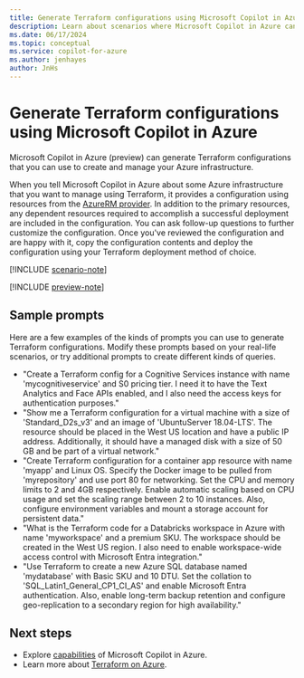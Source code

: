 ```yaml
---
title: Generate Terraform configurations using Microsoft Copilot in Azure
description: Learn about scenarios where Microsoft Copilot in Azure can generate PowerShell scripts for you to customize and use.
ms.date: 06/17/2024
ms.topic: conceptual
ms.service: copilot-for-azure
ms.author: jenhayes
author: JnHs
---
```


# Generate Terraform configurations using Microsoft Copilot in Azure

Microsoft Copilot in Azure (preview) can generate Terraform configurations that you can use to create and manage your Azure infrastructure.

When you tell Microsoft Copilot in Azure about some Azure infrastructure that you want to manage using Terraform, it provides a configuration using resources from the [AzureRM provider](https://registry.terraform.io/providers/hashicorp/azurerm/latest/docs). In addition to the primary resources, any dependent resources required to accomplish a successful deployment are included in the configuration. You can ask follow-up questions to further customize the configuration. Once you've reviewed the configuration and are happy with it, copy the configuration contents and deploy the configuration using your Terraform deployment method of choice.  

[!INCLUDE [scenario-note](includes/scenario-note.md)]

[!INCLUDE [preview-note](includes/preview-note.md)]

## Sample prompts

Here are a few examples of the kinds of prompts you can use to generate Terraform configurations. Modify these prompts based on your real-life scenarios, or try additional prompts to create different kinds of queries.

- "Create a Terraform config for a Cognitive Services instance with name 'mycognitiveservice' and S0 pricing tier. I need it to have the Text Analytics and Face APIs enabled, and I also need the access keys for authentication purposes."
- "Show me a Terraform configuration for a virtual machine with a size of 'Standard_D2s_v3' and an image of 'UbuntuServer 18.04-LTS'. The resource should be placed in the West US location and have a public IP address. Additionally, it should have a managed disk with a size of 50 GB and be part of a virtual network."
- "Create Terraform configuration for a container app resource with name 'myapp' and Linux OS. Specify the Docker image to be pulled from 'myrepository' and use port 80 for networking. Set the CPU and memory limits to 2 and 4GB respectively. Enable automatic scaling based on CPU usage and set the scaling range between 2 to 10 instances. Also, configure environment variables and mount a storage account for persistent data."
- "What is the Terraform code for a Databricks workspace in Azure with name 'myworkspace' and a premium SKU. The workspace should be created in the West US region. I also need to enable workspace-wide access control with Microsoft Entra integration."
- "Use Terraform to create a new Azure SQL database named 'mydatabase' with Basic SKU and 10 DTU. Set the collation to 'SQL_Latin1_General_CP1_CI_AS' and enable Microsoft Entra authentication. Also, enable long-term backup retention and configure geo-replication to a secondary region for high availability."

## Next steps

- Explore [capabilities](capabilities.md) of Microsoft Copilot in Azure.
- Learn more about [Terraform on Azure](/azure/developer/terraform/overview).

